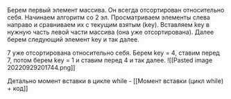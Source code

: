 Берем первый элемент массива. Он всегда отсортирован относительно себя.
Начинаем алгоритм со 2 эл. Просматриваем элементы слева направо и сравниваем их с текущим взятым (key). Вставляем key в нужную часть левой части массива (она уже отсортирована). Далее берем следующий элемент key и так далее.

7 уже отсортирована относительно себя. Берем key = 4, ставим перед 7, потом берем key = 1 и ставим перед 4 и так далее.
![[Pasted image 20220929201744.png]] 

Детально момент вставки в цикле while - [[Момент вставки (цикл while) + код]]